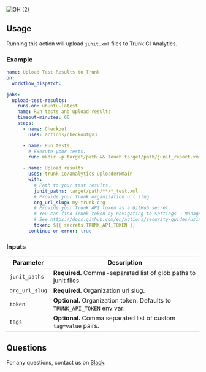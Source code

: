 ![GH (2)](https://github.com/trunk-io/analytics-uploader/assets/1265982/5475373b-937c-4455-bcde-5629d51c9f95)

## Usage

Running this action will upload `junit.xml` files to Trunk CI Analytics.

### Example

```yaml
name: Upload Test Results to Trunk
on: 
  workflow_dispatch:

jobs:
  upload-test-results:
    runs-on: ubuntu-latest
    name: Run tests and upload results
    timeout-minutes: 60
    steps:
      - name: Checkout
        uses: actions/checkout@v3

      - name: Run tests
        # Execute your tests.
        run: mkdir -p target/path && touch target/path/junit_report.xml

      - name: Upload results
        uses: trunk-io/analytics-uploader@main
        with:
          # Path to your test results.
          junit_paths: target/path/**/*_test.xml
          # Provide your Trunk organization url slug.
          org_url_slug: my-trunk-org
          # Provide your Trunk API token as a GitHub secret.
          # You can find Trunk token by navigating to Settings → Manage Organization → Organization API Token and clicking "View"
          # See https://docs.github.com/en/actions/security-guides/using-secrets-in-github-actions.
          token: ${{ secrets.TRUNK_API_TOKEN }}
        continue-on-error: true
```

### Inputs

| Parameter      | Description                                                              |
| -------------- | ------------------------------------------------------------------------ |
| `junit_paths`  | **Required.** Comma-separated list of glob paths to junit files.         |
| `org_url_slug` | **Required.** Organization url slug.                                     |
| `token`        | **Optional.** Organization token. Defaults to `TRUNK_API_TOKEN` env var. |
| `tags`         | **Optional.** Comma separated list of custom `tag=value` pairs.          |

## Questions

For any questions, contact us on [Slack](https://slack.trunk.io/).
